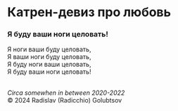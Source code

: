 <style>p{text-align:left}</style>
# Катрен-девиз про любовь

### Я буду ваши ноги целовать!

Я ноги ваши буду целовать,<br />
Я ваши ноги буду целовать,<br />
Я буду ноги ваши целовать,<br />
Я буду ваши ноги целовать!

<br />*Circa somewhen in between 2020-2022*<br />
&copy; 2024 Radislav (Radicchio) Golubtsov
